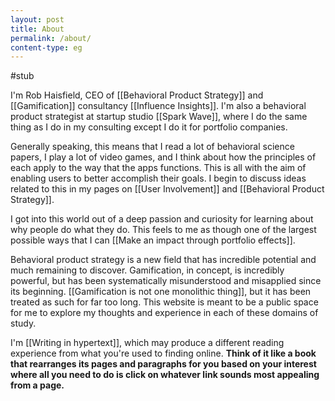 ```yaml
---
layout: post
title: About
permalink: /about/
content-type: eg
---
```

#stub 

I'm Rob Haisfield, CEO of [[Behavioral Product Strategy]] and [[Gamification]] consultancy [[Influence Insights]]. I'm also a behavioral product strategist at startup studio [[Spark Wave]], where I do the same thing as I do in my consulting except I do it for portfolio companies.

Generally speaking, this means that I read a lot of behavioral science papers, I play a lot of video games, and I think about how the principles of each apply to the way that the apps functions. This is all with the aim of enabling users to better accomplish their goals. I begin to discuss ideas related to this in my pages on [[User Involvement]] and [[Behavioral Product Strategy]].

I got into this world out of a deep passion and curiosity for learning about why people do what they do. This feels to me as though one of the largest possible ways that I can [[Make an impact through portfolio effects]]. 

Behavioral product strategy is a new field that has incredible potential and much remaining to discover. Gamification, in concept, is incredibly powerful, but has been systematically misunderstood and misapplied since its beginning. [[Gamification is not one monolithic thing]], but it has been treated as such for far too long. This website is meant to be a public space for me to explore my thoughts and experience in each of these domains of study.

I'm [[Writing in hypertext]], which may produce a different reading experience from what you're used to finding online. **Think of it like a book that rearranges its pages and paragraphs for you based on your interest where all you need to do is click on whatever link sounds most appealing from a page.**